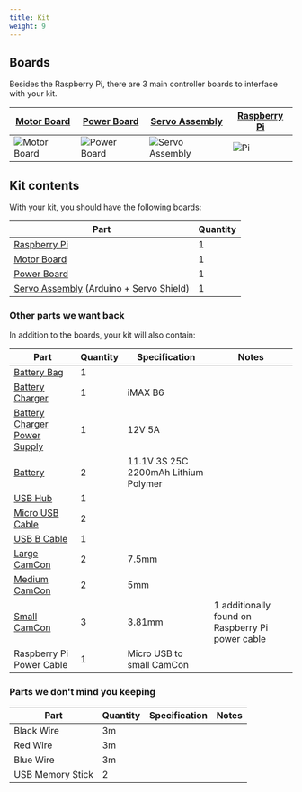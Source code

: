 ```yaml
---
title: Kit
weight: 9
---
```


## Boards

Besides the Raspberry Pi, there are 3 main controller boards to interface with your kit.

| [Motor Board](motor-board) | [Power Board](power-board) | [Servo Assembly](servo-assembly) | [Raspberry Pi](pi) |
|---|---|---|---|
| ![Motor Board](/img/kit/mcv4b.png?width=20pc) | ![Power Board](/img/kit/pbv4.png?width=20pc) | ![Servo Assembly](/img/kit/servo-assembly.png?width=20pc) | ![Pi](/img/kit/pi.jpg?width=20pc) |

## Kit contents

With your kit, you should have the following boards:

| Part                                                      | Quantity |
|-----------------------------------------------------------|----------|
| [Raspberry Pi](pi)                                        | 1        |
| [Motor Board](motor-board)                                | 1        |
| [Power Board](power-board)                                | 1        |
| [Servo Assembly](servo-assembly) (Arduino + Servo Shield) | 1        |

### Other parts we want back

In addition to the boards, your kit will also contain:

| Part                                        | Quantity | Specification                        | Notes                                            |
|---------------------------------------------|----------|--------------------------------------|--------------------------------------------------|
| [Battery Bag][battery-bag]                  | 1        |                                      |                                                  |
| [Battery Charger][battery-charger]          | 1        | iMAX B6                              |                                                  |
| [Battery Charger Power Supply][charger-psu] | 1        | 12V 5A                               |                                                  |
| [Battery][battery]                          | 2        | 11.1V 3S 25C 2200mAh Lithium Polymer |                                                  |
| [USB Hub][usb-hub]                          | 1        |                                      |                                                  |
| [Micro USB Cable][micro-usb-cable]          | 2        |                                      |                                                  |
| [USB B Cable][usb-b-cable]                  | 1        |                                      |                                                  |
| [Large CamCon][lg-camcon]                   | 2        | 7.5mm                                |                                                  |
| [Medium CamCon][md-camcon]                  | 2        | 5mm                                  |                                                  |
| [Small CamCon][sm-camcon]                   | 3        | 3.81mm                               | 1 additionally found on Raspberry Pi power cable |
| Raspberry Pi Power Cable                    | 1        | Micro USB to small CamCon            |                                                  |

[battery-bag]: https://hobbyking.com/en_us/lithium-polymer-charge-pack-25x33cm-jumbo-sack.html
[battery-charger]:https://hobbyking.com/en_us/imax-b6-50w-5a-charger-discharger-1-6-cells-genuine.html
[charger-psu]:https://www.amazon.co.uk/-/dp/B01N1ULL37
[battery]: https://hobbyking.com/en_us/turnigy-2200mah-3s-25c-lipo-pack.html
[usb-hub]:https://www.amazon.co.uk/-/dp/B01DYD3Q28/
[micro-usb-cable]:https://www.amazon.co.uk/-/dp/B01EK87T9M/
[usb-b-cable]:https://www.amazon.co.uk/-/dp/B00NH11KIK
[lg-camcon]:http://uk.farnell.com/-/-/-/dp/3882275
[md-camcon]:http://uk.farnell.com/-/-/-/dp/3881854
[sm-camcon]: http://uk.farnell.com/-/-/-/dp/1717047

### Parts we don't mind you keeping

| Part                         | Quantity | Specification                 | Notes                                            |
|------------------------------|----------|-------------------------------|--------------------------------------------------|
| Black Wire                   | 3m       |                               |                                                  |
| Red Wire                     | 3m       |                               |                                                  |
| Blue Wire                    | 3m       |                               |                                                  |
| USB Memory Stick             | 2        |                               |                                                  |
